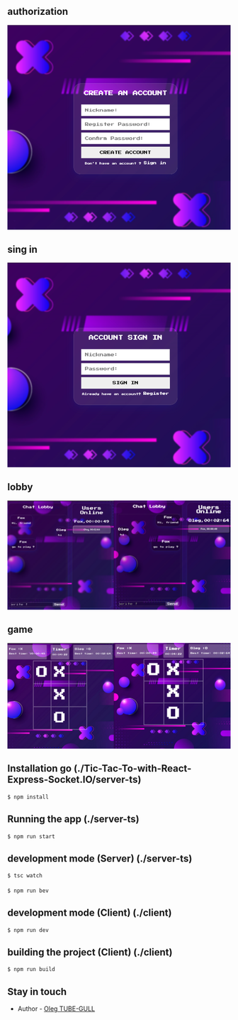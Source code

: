 ## authorization

![Image ](img-git/authorization.png)

## sing in 

![Image ](img-git/singIn.png)

## lobby 

![Image ](img-git/lobby.png)

## game 

![Image ](img-git/game.png)


## Installation go (./Tic-Tac-To-with-React-Express-Socket.IO/server-ts) 

```bash (./server-ts) 
$ npm install
```

##  Running the app (./server-ts) 

```bash (./server-ts) 
$ npm run start 

```

##  development mode (Server) (./server-ts)

```bash (./server-ts)
$ tsc watch

$ npm run bev

```
##  development mode (Client) (./client)

```bash (./client) 
$ npm run dev 

```

##  building the project (Client) (./client)

```bash (./client) 
$ npm run build

```

## Stay in touch

- Author - [Oleg TUBE-GULL](https://github.com/TUBE-GULL)
